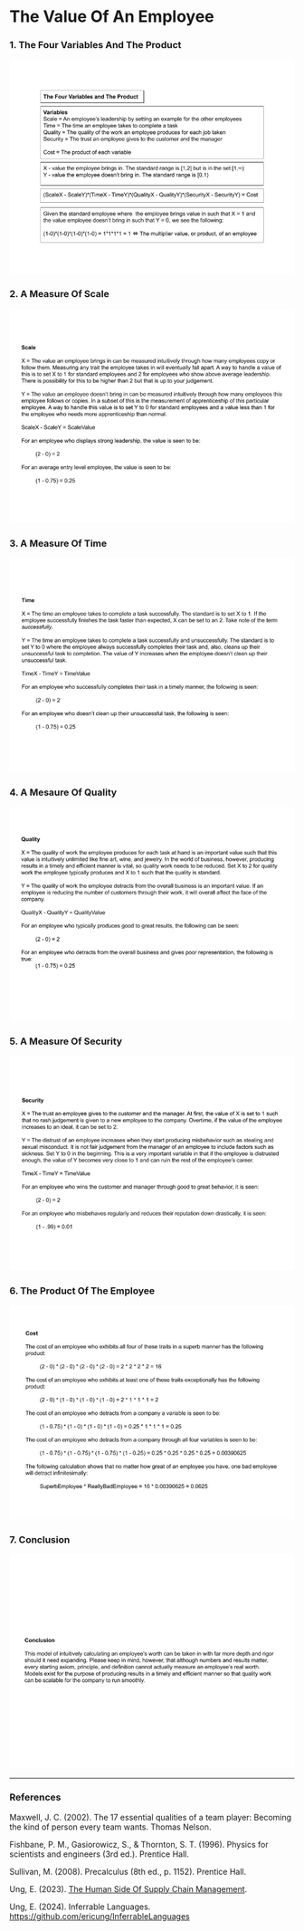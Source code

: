 # The Value Of An Employee

### 1. The Four Variables And The Product

![01TheFourVariablesAndTheProduct](Resources/01TheFourVariablesAndTheProduct.jpg)

### 2. A Measure Of Scale

![02AMeasureOfScale](Resources/02AMeasureOfScale.jpg)

### 3. A Measure Of Time

![03AMeasureOfTime](Resources/03AMeasureOfTime.jpg)

### 4. A Mesaure Of Quality

![04AMeasureOfQuality](Resources/04AMeasureOfQuality.jpg)

### 5. A Measure Of Security

![05AMeasureOfSecurity](Resources/05AMeasureOfSecurity.jpg)

### 6. The Product Of The Employee

![06TheProductOfTheEmployee.jpg](Resources/06TheProductOfTheEmployee.jpg)

### 7. Conclusion

![07Conclusion](Resources/07Conclusion.jpg)

-----

### References

Maxwell, J. C. (2002). The 17 essential qualities of a team player: Becoming the kind of person every team wants. Thomas Nelson.

Fishbane, P. M., Gasiorowicz, S., & Thornton, S. T. (1996). Physics for scientists and engineers (3rd ed.). Prentice Hall.

Sullivan, M. (2008). Precalculus (8th ed., p. 1152). Prentice Hall.

Ung, E. (2023). [The Human Side Of Supply Chain Management](https://github.com/ericung/humansideofsupplychainmanagement).

Ung, E. (2024). Inferrable Languages. https://github.com/ericung/InferrableLanguages
